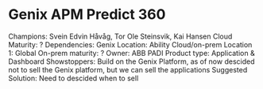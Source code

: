 # Genix APM Predict 360

Champions: Svein Edvin Håvåg, Tor Ole Steinsvik, Kai Hansen
Cloud Maturity: ?
Dependencies: Genix 
Location: Ability Cloud/on-prem
Location 1: Global
On-prem maturity: ?
Owner: ABB PADI
Product type: Application & Dashboard
Showstoppers: Build on the Genix Platform, as of now descided not to sell the Genix platform, but we can sell the applications
Suggested Solution: Need to descided when to sell